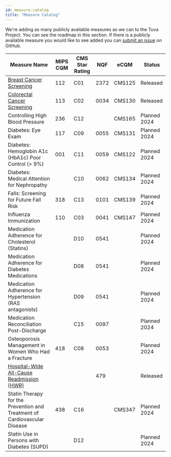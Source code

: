 ```yaml
---
id: measure-catalog
title: "Measure Catalog"
---
```


We're adding as many publicly available measures as we can to the Tuva Project. 
You can see the roadmap in this section. If there is a publicly available 
measure you would like to see added you can [submit an issue](https://github.com/tuva-health/the_tuva_project/issues) 
on GitHub.


| Measure Name                                                                                                               | MIPS CQM | CMS Star Rating | NQF  | eCQM   | Status | 
|----------------------------------------------------------------------------------------------------------------------------|----------|-----------------|------|--------|--------|
| [Breast Cancer Screening](https://github.com/tuva-health/the_tuva_project/tree/main/models/quality_measures)               | 112 | C01 | 2372 | CMS125 | Released     |
| [Colorectal Cancer Screening](https://github.com/tuva-health/the_tuva_project/tree/main/models/quality_measures)                                                                                            | 113 | C02 | 0034 | CMS130 | Released     |
| Controlling High Blood Pressure                                                                                            | 236 | C12 |      | CMS165 | Planned 2024 |
| Diabetes: Eye Exam                                                                                                         | 117 | C09 | 0055 | CMS131 | Planned 2024 |
| Diabetes: Hemoglobin A1c (HbA1c) Poor Control (> 9%)                                                                       | 001 | C11 | 0059 | CMS122 | Planned 2024 |
| Diabetes: Medical Attention for Nephropathy                                                                                |     | C10 | 0062 | CMS134 | Planned 2024 |
| Falls: Screening for Future Fall Risk                                                                                      | 318 | C13 | 0101 | CMS139 | Planned 2024 |
| Influenza Immunization                                                                                                     | 110 | C03 | 0041 | CMS147 | Planned 2024 |
| Medication Adherence for Cholesterol (Statins)                                                                             |     | D10 | 0541 |        | Planned 2024 |
| Medication Adherence for Diabetes Medications                                                                              |     | D08 | 0541 |        | Planned 2024 |
| Medication Adherence for Hypertension (RAS antagonists)                                                                    |     | D09 | 0541 |        | Planned 2024 |
| Medication Reconciliation Post-Discharge                                                                                   |     | C15 | 0097 |        | Planned 2024 |
| Osteoporosis Management in Women Who Had a Fracture                                                                        | 418 | C08 | 0053 |        | Planned 2024 |
| [Hospital-Wide All-Cause Readmission (HWR)](https://github.com/tuva-health/the_tuva_project/tree/main/models/readmissions) |     |     | 479  |        | Released     |
| Statin Therapy for the Prevention and Treatment of Cardiovascular Disease                                                  | 438 | C16 |      | CMS347 | Planned 2024 |
| Statin Use in Persons with Diabetes (SUPD)                                                                                 |     | D12 |      |        | Planned 2024 |
